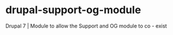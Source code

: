 drupal-support-og-module
========================

Drupal 7 | Module to allow the Support and OG module to co - exist